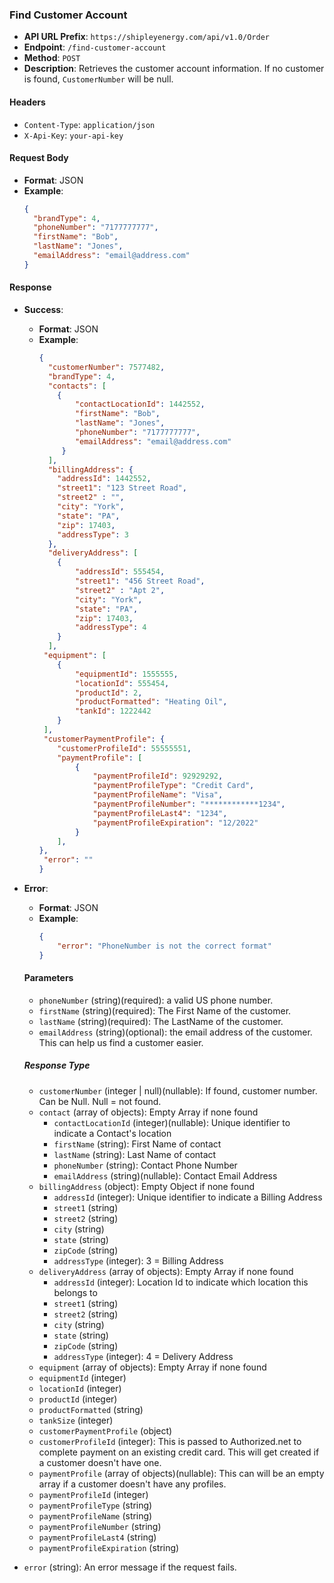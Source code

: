 ### Find Customer Account 
- **API URL Prefix**: `https://shipleyenergy.com/api/v1.0/Order`
- **Endpoint**: `/find-customer-account`
- **Method**: `POST`
- **Description**: Retrieves the customer account information. If no customer is found, `CustomerNumber` will be null.

#### Headers
- `Content-Type`: `application/json`
- `X-Api-Key`: `your-api-key`

#### Request Body
- **Format**: JSON
- **Example**:
    ```json
    {
      "brandType": 4,
      "phoneNumber": "7177777777",
      "firstName": "Bob", 
      "lastName": "Jones", 
      "emailAddress": "email@address.com"
    }
    ```

#### Response
- **Success**:
  - **Format**: JSON
  - **Example**:
    ```json
    {
      "customerNumber": 7577482, 
      "brandType": 4,
      "contacts": [
        {
            "contactLocationId": 1442552,
            "firstName": "Bob", 
            "lastName": "Jones",
            "phoneNumber": "7177777777",
            "emailAddress": "email@address.com"
         }
      ],
      "billingAddress": {
        "addressId": 1442552,
        "street1": "123 Street Road", 
        "street2" : "", 
        "city": "York",
        "state": "PA", 
        "zip": 17403, 
        "addressType": 3
      },
      "deliveryAddress": [
        {
            "addressId": 555454, 
            "street1": "456 Street Road", 
            "street2" : "Apt 2", 
            "city": "York",
            "state": "PA", 
            "zip": 17403,
            "addressType": 4
        }
      ],
     "equipment": [
        {
            "equipmentId": 1555555,
            "locationId": 555454, 
            "productId": 2,
            "productFormatted": "Heating Oil", 
            "tankId": 1222442
        }
     ], 
     "customerPaymentProfile": {
        "customerProfileId": 55555551,
        "paymentProfile": [
	        {
                "paymentProfileId": 92929292,
		        "paymentProfileType": "Credit Card", 
		        "paymentProfileName": "Visa", 
		        "paymentProfileNumber": "************1234",
                "paymentProfileLast4": "1234", 
		        "paymentProfileExpiration": "12/2022"
	        }
        ],
	},
     "error": ""
    }
    ```
  
- **Error**:
  - **Format**: JSON
  - **Example**:
    ```json
    {
        "error": "PhoneNumber is not the correct format"
    }
    ```

  #### Parameters

  - `phoneNumber` (string)(required): a valid US phone number.
  - `firstName` (string)(required): The First Name of the customer.
  - `lastName` (string)(required): The LastName of the customer.
  - `emailAddress` (string)(optional): the email address of the customer. This can help us find a customer easier.


  ##### Response Type

  - `customerNumber` (integer | null)(nullable): If found, customer number. Can be Null. Null = not found. 
  - `contact` (array of objects): Empty Array if none found
    - `contactLocationId` (integer)(nullable): Unique identifier to indicate a Contact's location 
    - `firstName` (string): First Name of contact
    - `lastName` (string): Last Name of contact
    - `phoneNumber` (string): Contact Phone Number
    - `emailAddress` (string)(nullable):  Contact Email Address
  - `billingAddress` (object): Empty Object if none found
    - `addressId` (integer): Unique identifier to indicate a Billing Address
    - `street1` (string)
    - `street2` (string)
    - `city` (string)
    - `state` (string)
    - `zipCode` (string)
    - `addressType` (integer): 3 = Billing Address
  - `deliveryAddress` (array of objects): Empty Array if none found
    - `addressId` (integer): Location Id to indicate which location this belongs to 
    - `street1` (string)
    - `street2` (string)
    - `city` (string)
    - `state` (string)
    - `zipCode` (string)  
    - `addressType` (integer): 4 = Delivery Address
   - `equipment` (array of objects): Empty Array if none found
    - `equipmentId` (integer)
    - `locationId` (integer)
    - `productId` (integer)
    - `productFormatted` (string)
    - `tankSize` (integer)
   - `customerPaymentProfile` (object)
    - `customerProfileId` (integer): This is passed to Authorized.net to complete payment on an existing credit card. This will get created if a customer doesn't have one.
    - `paymentProfile` (array of objects)(nullable): This can will be an empty array if a customer doesn't have any profiles.
  - `paymentProfileId` (integer)
  - `paymentProfileType` (string)
  - `paymentProfileName` (string)
  - `paymentProfileNumber` (string)
  - `paymentProfileLast4` (string)
  - `paymentProfileExpiration` (string)
 - `error` (string): An error message if the request fails.